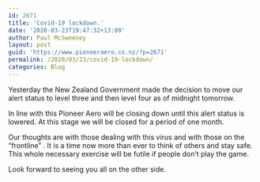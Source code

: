 ```yaml
---
id: 2671
title: 'Covid-19 lockdown.'
date: '2020-03-23T19:47:32+13:00'
author: Paul McSweeney
layout: post
guid: 'https://www.pioneeraero.co.nz/?p=2671'
permalink: /2020/03/23/covid-19-lockdown/
categories: Blog
---
```


Yesterday the New Zealand Government made the decision to move our alert status to level three and then level four as of midnight tomorrow.

In line with this Pioneer Aero will be closing down until this alert status is lowered. At this stage we will be closed for a period of one month.

Our thoughts are with those dealing with this virus and with those on the “frontline” . It is a time now more than ever to think of others and stay safe. This whole necessary exercise will be futile if people don’t play the game.

Look forward to seeing you all on the other side.
